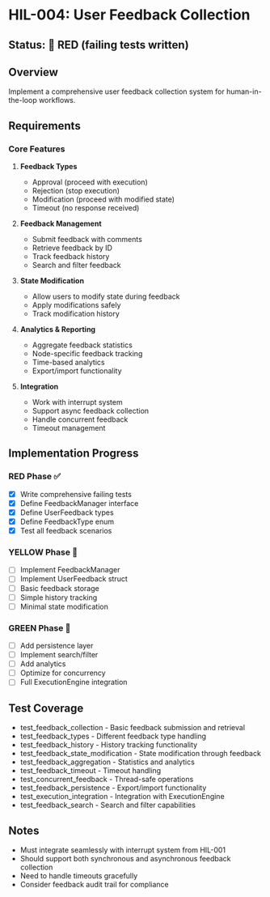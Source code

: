 # HIL-004: User Feedback Collection

## Status: 🔴 RED (failing tests written)

## Overview
Implement a comprehensive user feedback collection system for human-in-the-loop workflows.

## Requirements

### Core Features
1. **Feedback Types**
   - Approval (proceed with execution)
   - Rejection (stop execution)
   - Modification (proceed with modified state)
   - Timeout (no response received)

2. **Feedback Management**
   - Submit feedback with comments
   - Retrieve feedback by ID
   - Track feedback history
   - Search and filter feedback

3. **State Modification**
   - Allow users to modify state during feedback
   - Apply modifications safely
   - Track modification history

4. **Analytics & Reporting**
   - Aggregate feedback statistics
   - Node-specific feedback tracking
   - Time-based analytics
   - Export/import functionality

5. **Integration**
   - Work with interrupt system
   - Support async feedback collection
   - Handle concurrent feedback
   - Timeout management

## Implementation Progress

### RED Phase ✅
- [x] Write comprehensive failing tests
- [x] Define FeedbackManager interface
- [x] Define UserFeedback types
- [x] Define FeedbackType enum
- [x] Test all feedback scenarios

### YELLOW Phase 🔴
- [ ] Implement FeedbackManager
- [ ] Implement UserFeedback struct
- [ ] Basic feedback storage
- [ ] Simple history tracking
- [ ] Minimal state modification

### GREEN Phase 🔴
- [ ] Add persistence layer
- [ ] Implement search/filter
- [ ] Add analytics
- [ ] Optimize for concurrency
- [ ] Full ExecutionEngine integration

## Test Coverage
- test_feedback_collection - Basic feedback submission and retrieval
- test_feedback_types - Different feedback type handling
- test_feedback_history - History tracking functionality
- test_feedback_state_modification - State modification through feedback
- test_feedback_aggregation - Statistics and analytics
- test_feedback_timeout - Timeout handling
- test_concurrent_feedback - Thread-safe operations
- test_feedback_persistence - Export/import functionality
- test_execution_integration - Integration with ExecutionEngine
- test_feedback_search - Search and filter capabilities

## Notes
- Must integrate seamlessly with interrupt system from HIL-001
- Should support both synchronous and asynchronous feedback collection
- Need to handle timeouts gracefully
- Consider feedback audit trail for compliance